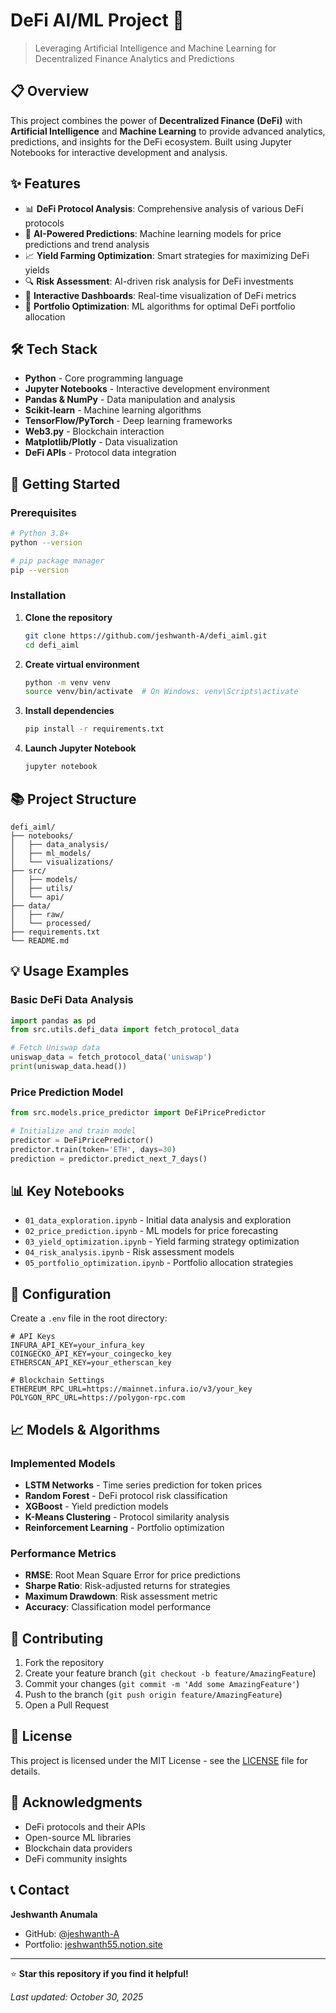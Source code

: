 # DeFi AI/ML Project 🚀

> Leveraging Artificial Intelligence and Machine Learning for Decentralized Finance Analytics and Predictions

## 📋 Overview

This project combines the power of **Decentralized Finance (DeFi)** with **Artificial Intelligence** and **Machine Learning** to provide advanced analytics, predictions, and insights for the DeFi ecosystem. Built using Jupyter Notebooks for interactive development and analysis.

## ✨ Features

- 📊 **DeFi Protocol Analysis**: Comprehensive analysis of various DeFi protocols
- 🤖 **AI-Powered Predictions**: Machine learning models for price predictions and trend analysis
- 📈 **Yield Farming Optimization**: Smart strategies for maximizing DeFi yields
- 🔍 **Risk Assessment**: AI-driven risk analysis for DeFi investments
- 📱 **Interactive Dashboards**: Real-time visualization of DeFi metrics
- 🧮 **Portfolio Optimization**: ML algorithms for optimal DeFi portfolio allocation

## 🛠️ Tech Stack

- **Python** - Core programming language
- **Jupyter Notebooks** - Interactive development environment
- **Pandas & NumPy** - Data manipulation and analysis
- **Scikit-learn** - Machine learning algorithms
- **TensorFlow/PyTorch** - Deep learning frameworks
- **Web3.py** - Blockchain interaction
- **Matplotlib/Plotly** - Data visualization
- **DeFi APIs** - Protocol data integration

## 🚀 Getting Started

### Prerequisites

```bash
# Python 3.8+
python --version

# pip package manager
pip --version
```

### Installation

1. **Clone the repository**
   ```bash
   git clone https://github.com/jeshwanth-A/defi_aiml.git
   cd defi_aiml
   ```

2. **Create virtual environment**
   ```bash
   python -m venv venv
   source venv/bin/activate  # On Windows: venv\Scripts\activate
   ```

3. **Install dependencies**
   ```bash
   pip install -r requirements.txt
   ```

4. **Launch Jupyter Notebook**
   ```bash
   jupyter notebook
   ```

## 📚 Project Structure

```
defi_aiml/
├── notebooks/
│   ├── data_analysis/
│   ├── ml_models/
│   └── visualizations/
├── src/
│   ├── models/
│   ├── utils/
│   └── api/
├── data/
│   ├── raw/
│   └── processed/
├── requirements.txt
└── README.md
```

## 💡 Usage Examples

### Basic DeFi Data Analysis
```python
import pandas as pd
from src.utils.defi_data import fetch_protocol_data

# Fetch Uniswap data
uniswap_data = fetch_protocol_data('uniswap')
print(uniswap_data.head())
```

### Price Prediction Model
```python
from src.models.price_predictor import DeFiPricePredictor

# Initialize and train model
predictor = DeFiPricePredictor()
predictor.train(token='ETH', days=30)
prediction = predictor.predict_next_7_days()
```

## 📊 Key Notebooks

- `01_data_exploration.ipynb` - Initial data analysis and exploration
- `02_price_prediction.ipynb` - ML models for price forecasting
- `03_yield_optimization.ipynb` - Yield farming strategy optimization
- `04_risk_analysis.ipynb` - Risk assessment models
- `05_portfolio_optimization.ipynb` - Portfolio allocation strategies

## 🔧 Configuration

Create a `.env` file in the root directory:

```env
# API Keys
INFURA_API_KEY=your_infura_key
COINGECKO_API_KEY=your_coingecko_key
ETHERSCAN_API_KEY=your_etherscan_key

# Blockchain Settings
ETHEREUM_RPC_URL=https://mainnet.infura.io/v3/your_key
POLYGON_RPC_URL=https://polygon-rpc.com
```

## 📈 Models & Algorithms

### Implemented Models
- **LSTM Networks** - Time series prediction for token prices
- **Random Forest** - DeFi protocol risk classification
- **XGBoost** - Yield prediction models
- **K-Means Clustering** - Protocol similarity analysis
- **Reinforcement Learning** - Portfolio optimization

### Performance Metrics
- **RMSE**: Root Mean Square Error for price predictions
- **Sharpe Ratio**: Risk-adjusted returns for strategies
- **Maximum Drawdown**: Risk assessment metric
- **Accuracy**: Classification model performance

## 🤝 Contributing

1. Fork the repository
2. Create your feature branch (`git checkout -b feature/AmazingFeature`)
3. Commit your changes (`git commit -m 'Add some AmazingFeature'`)
4. Push to the branch (`git push origin feature/AmazingFeature`)
5. Open a Pull Request

## 📄 License

This project is licensed under the MIT License - see the [LICENSE](LICENSE) file for details.

## 🙏 Acknowledgments

- DeFi protocols and their APIs
- Open-source ML libraries
- Blockchain data providers
- DeFi community insights

## 📞 Contact

**Jeshwanth Anumala**
- GitHub: [@jeshwanth-A](https://github.com/jeshwanth-A)
- Portfolio: [jeshwanth55.notion.site](https://jeshwanth55.notion.site/portfolio)

---

⭐ **Star this repository if you find it helpful!**

*Last updated: October 30, 2025*